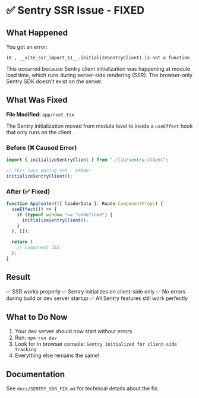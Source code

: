 # ✅ Sentry SSR Issue - FIXED

## What Happened

You got an error:
```
(0 , __vite_ssr_import_11__.initializeSentryClient) is not a function
```

This occurred because Sentry client initialization was happening at module load time, which runs during server-side rendering (SSR). The browser-only Sentry SDK doesn't exist on the server.

## What Was Fixed

**File Modified:** `app/root.tsx`

The Sentry initialization moved from module level to inside a `useEffect` hook that only runs on the client.

### Before (❌ Caused Error)
```typescript
import { initializeSentryClient } from "./lib/sentry.client";

// This runs during SSR - ERROR!
initializeSentryClient();
```

### After (✅ Fixed)
```typescript
function AppContent({ loaderData }: Route.ComponentProps) {
  useEffect(() => {
    if (typeof window !== "undefined") {
      initializeSentryClient();
    }
  }, []);

  return (
    // component JSX
  );
}
```

## Result

✅ SSR works properly
✅ Sentry initializes on client-side only
✅ No errors during build or dev server startup
✅ All Sentry features still work perfectly

## What to Do Now

1. Your dev server should now start without errors
2. Run: `npm run dev`
3. Look for in browser console: `Sentry initialized for client-side tracking`
4. Everything else remains the same!

## Documentation

See `docs/SENTRY_SSR_FIX.md` for technical details about the fix.
